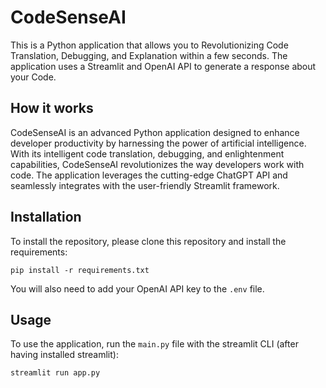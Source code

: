 # CodeSenseAI



This is a Python application that allows you to Revolutionizing Code Translation, Debugging, and Explanation within a few seconds. The application uses a Streamlit and OpenAI API to generate a response about your Code.

## How it works

CodeSenseAI is an advanced Python application designed to enhance developer productivity by harnessing the power of artificial intelligence. With its intelligent code translation, debugging, and enlightenment capabilities, CodeSenseAI revolutionizes the way developers work with code. The application leverages the cutting-edge ChatGPT API and seamlessly integrates with the user-friendly Streamlit framework.


## Installation

To install the repository, please clone this repository and install the requirements:

```
pip install -r requirements.txt
```

You will also need to add your OpenAI API key to the `.env` file.

## Usage

To use the application, run the `main.py` file with the streamlit CLI (after having installed streamlit): 

```
streamlit run app.py
```
